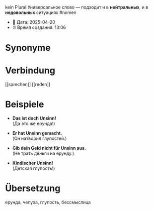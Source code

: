 kein Plural
Универсальное слово — подходит и в **нейтральных**, и в **недовольных** ситуациях
#nomen
- 📍 Дата: 2025-04-20
- ⏰ Время создания: 13:06
# Synonyme

# Verbindung 
[[sprechen]]
[[reden]]
# Beispiele
- **Das ist doch Unsinn!**  
    (Да это же ерунда!)
    
- **Er hat Unsinn gemacht.**  
    (Он натворил глупостей.)
    
- **Gib dein Geld nicht für Unsinn aus.**  
    (Не трать деньги на ерунду.)
    
- **Kindischer Unsinn!**  
    (Детская глупость!)
# Übersetzung
ерунда, чепуха, глупость, бессмыслица
